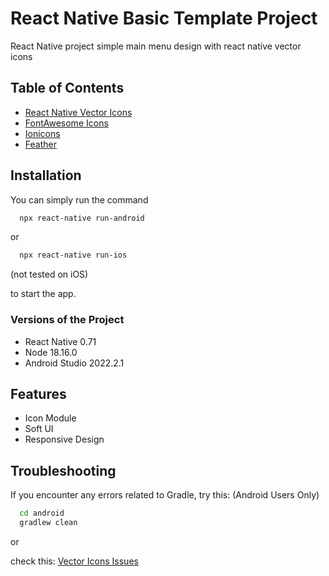 
# React Native Basic Template Project

React Native project simple main menu design with react native vector icons


## Table of Contents

 - [React Native Vector Icons](https://github.com/atalayio/react-native-vector-icons)
 - [FontAwesome Icons](https://oblador.github.io/react-native-vector-icons/)
 - [Ionicons](https://oblador.github.io/react-native-vector-icons/)
 - [Feather](https://oblador.github.io/react-native-vector-icons/)



## Installation

You can simply run the command 
```bash
  npx react-native run-android
```
or 
```bash
  npx react-native run-ios                                       
```
(not tested on iOS)

to start the app.

### Versions of the Project

- React Native 0.71
- Node 18.16.0
- Android Studio 2022.2.1




## Features

- Icon Module 
- Soft UI 
- Responsive Design



## Troubleshooting

If you encounter any errors related to Gradle, try this: (Android Users Only)
```bash
  cd android
  gradlew clean
```
or 

check this: [Vector Icons Issues](https://github.com/oblador/react-native-vector-icons/issues)






